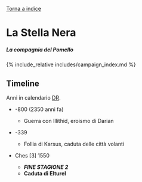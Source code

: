 [Torna a indice](../index.md)

# La Stella Nera

##### La compagnia del Pomello

{% include_relative includes/campaign_index.md %}

## Timeline

Anni in calendario [DR](https://forgottenrealms.fandom.com/wiki/Marking_the_years).

* -800 (2350 anni fa)
	- Guerra con Illithid, eroismo di Darian

* -339
	- Follia di Karsus, caduta delle città volanti

* Ches [3] 1550
	- ***FINE STAGIONE 2***
	- **Caduta di Elturel**